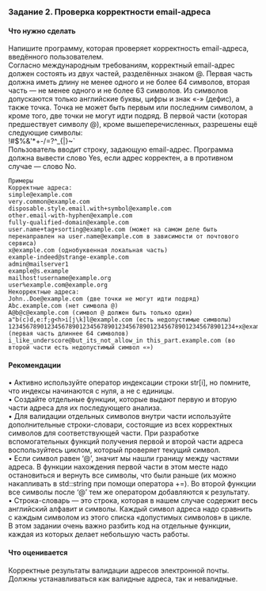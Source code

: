 ### Задание 2. Проверка корректности email-адреса

#### Что нужно сделать
Напишите программу, которая проверяет корректность email-адреса, введённого пользователем.  
Согласно международным требованиям, корректный email-адрес должен состоять из двух частей, разделённых знаком @. Первая часть должна иметь длину не менее одного и не более 64 символов, вторая часть — не менее одного и не более 63 символов. Из символов допускаются только английские буквы, цифры и знак «-» (дефис), а также точка. Точка не может быть первым или последним символом, а кроме того, две точки не могут идти подряд. В первой части (которая предшествует символу @), кроме вышеперечисленных, разрешены ещё следующие символы:  
!#$%&'*+-/=?^_{|}~`  
Пользователь вводит строку, задающую email-адрес. Программа должна вывести слово Yes, если адрес корректен, а в противном случае — слово No.
```
Примеры
Корректные адреса:
simple@example.com
very.common@example.com
disposable.style.email.with+symbol@example.com
other.email-with-hyphen@example.com
fully-qualified-domain@example.com
user.name+tag+sorting@example.com (может на самом деле быть перенаправлен на user.name@example.com в зависимости от почтового сервиса)
x@example.com (однобуквенная локальная часть)
example-indeed@strange-example.com
admin@mailserver1
example@s.example
mailhost!username@example.org
user%example.com@example.org
Некорректные адреса:
John..Doe@example.com (две точки не могут идти подряд)
Abc.example.com (нет символа @)
A@b@c@example.com (символ @ должен быть только один)
a"b(c)d,e:f;g<h>i[j\k]l@example.com (есть недопустимые символы)
1234567890123456789012345678901234567890123456789012345678901234+x@example.com (первая часть длиннее 64 символов)
i_like_underscore@but_its_not_allow_in this_part.example.com (во второй части есть недопустимый символ «»)
```
#### Рекомендации
• Активно используйте оператор индексации строки str[i], но помните, что индексы начинаются с нуля, а не с единицы.  
• Создайте отдельные функции, которые выдают первую и вторую части адреса для их последующего анализа.  
• Для валидации отдельных символов внутри части используйте дополнительные строки-словари, состоящие из всех корректных символов для соответствующей части.
При разработке вспомогательных функций получения первой и второй части адреса воспользуйтесь циклом, который проверяет текущий символ.  
• Если символ равен ‘@’, значит мы нашли границу между частями адреса. В функции нахождения первой части в этом месте надо остановиться и вернуть все символы, что были раньше (их можно накапливать в std::string при помощи оператора +=). Во второй функции все символы после ‘@’ тем же оператором добавляются к результату.  
• Строка-словарь — это строка, которая в нашем случае содержит весь английский алфавит и символы. Каждый символ адреса надо сравнить с каждым символом из этого списка «допустимых символов» в цикле.  
В этом задании очень важно разбить код на отдельные функции, каждая из которых делает небольшую часть работы.

#### Что оценивается
Корректные результаты валидации адресов электронной почты. Должны устанавливаться как валидные адреса, так и невалидные.
